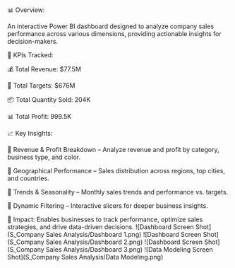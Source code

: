 📊 Overview:

An interactive Power BI dashboard designed to analyze company sales performance across various dimensions, providing actionable insights for decision-makers.

📌 KPIs Tracked:

💰 Total Revenue: $77.5M

🎯 Total Targets: $676M

📦 Total Quantity Sold: 204K

📊 Total Profit: 999.5K

📈 Key Insights:

📌 Revenue & Profit Breakdown – Analyze revenue and profit by category, business type, and color.

📌 Geographical Performance – Sales distribution across regions, top cities, and countries.

📌 Trends & Seasonality – Monthly sales trends and performance vs. targets.

📌 Dynamic Filtering – Interactive slicers for deeper business insights.

🚀 Impact: Enables businesses to track performance, optimize sales strategies, and drive data-driven decisions.
![Dashboard Screen Shot](S_Company Sales Analysis/Dashboard 1.png)
![Dashboard Screen Shot](S_Company Sales Analysis/Dashboard 2.png)
![Dashboard Screen Shot](S_Company Sales Analysis/Dashboard 3.png)
![Data Modeling Screen Shot](S_Company Sales Analysis/Data Modeling.png)

